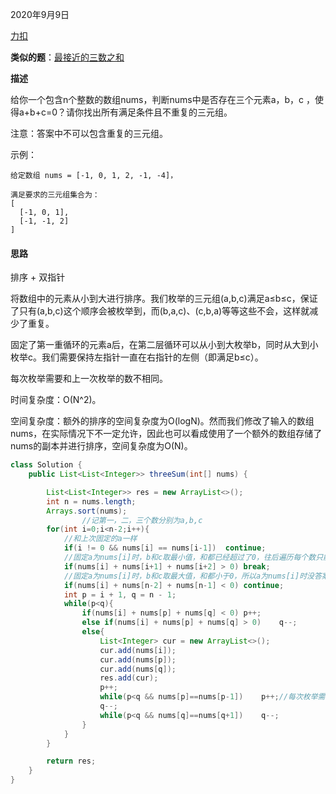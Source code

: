 2020年9月9日

[力扣](https://leetcode-cn.com/problems/3sum/submissions/)

**类似的题**：[最接近的三数之和](最接近的三数之和.md)

**描述**

给你一个包含n个整数的数组nums，判断nums中是否存在三个元素a，b，c ，使得a+b+c=0？请你找出所有满足条件且不重复的三元组。

注意：答案中不可以包含重复的三元组。

示例：
```
给定数组 nums = [-1, 0, 1, 2, -1, -4]，

满足要求的三元组集合为：
[
  [-1, 0, 1],
  [-1, -1, 2]
]
```
#### 思路

排序 + 双指针

将数组中的元素从小到大进行排序。我们枚举的三元组(a,b,c)满足a≤b≤c，保证了只有(a,b,c)这个顺序会被枚举到，而(b,a,c)、(c,b,a)等等这些不会，这样就减少了重复。

固定了第一重循环的元素a后，在第二层循环可以从小到大枚举b，同时从大到小枚举c。我们需要保持左指针一直在右指针的左侧（即满足b≤c）。

每次枚举需要和上一次枚举的数不相同。

时间复杂度：O(N^2)。

空间复杂度：额外的排序的空间复杂度为O(logN)。然而我们修改了输入的数组nums，在实际情况下不一定允许，因此也可以看成使用了一个额外的数组存储了nums的副本并进行排序，空间复杂度为O(N)。

```java
class Solution {
    public List<List<Integer>> threeSum(int[] nums) {

        List<List<Integer>> res = new ArrayList<>();
        int n = nums.length;
        Arrays.sort(nums);
				//记第一，二，三个数分别为a,b,c
        for(int i=0;i<n-2;i++){
          	//和上次固定的a一样
            if(i != 0 && nums[i] == nums[i-1])  continue;
          	//固定a为nums[i]时，b和c取最小值，和都已经超过了0，往后遍历每个数只能增不能减，所以后面a取任何值都没有答案了
            if(nums[i] + nums[i+1] + nums[i+2] > 0) break;
          	//固定a为nums[i]时，b和c取最大值，和都小于0，所以a为nums[i]时没答案了，但还可以往后遍历寻找更大的数作为a。
            if(nums[i] + nums[n-2] + nums[n-1] < 0) continue;
            int p = i + 1, q = n - 1;
            while(p<q){
                if(nums[i] + nums[p] + nums[q] < 0) p++;
                else if(nums[i] + nums[p] + nums[q] > 0)    q--;
                else{
                    List<Integer> cur = new ArrayList<>();
                    cur.add(nums[i]);
                    cur.add(nums[p]);
                    cur.add(nums[q]);
                    res.add(cur);
                    p++;
                    while(p<q && nums[p]==nums[p-1])    p++;//每次枚举需要和上一次枚举的数不相同。
                    q--;
                    while(p<q && nums[q]==nums[q+1])    q--;
                }
            }
        }

        return res;
    }
}
```
